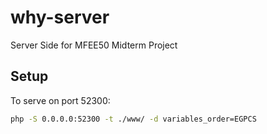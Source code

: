 # why-server

Server Side for MFEE50 Midterm Project

## Setup

To serve on port 52300:

```sh
php -S 0.0.0.0:52300 -t ./www/ -d variables_order=EGPCS
```
